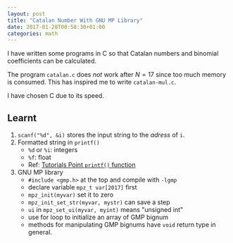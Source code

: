 ```yaml
---
layout: post
title: "Catalan Number With GNU MP Library"
date: 2017-01-28T00:58:30+01:00
categories: math
---
```


I have written some programs in C so that Catalan numbers and binomial
coefficients can be calculated.

<script
src="https://gist.github.com/VincentTam/985de63d527e04301da01d2b10c0b228.js"></script>

The program `catalan.c` does *not* work after $N = 17$ since too much
memory is consumed.  This has inspired me to write `catalan-mul.c`.

I have chosen C due to its speed.

Learnt
---

1. `scanf("%d", &i)` stores the input string to the *adress* of `i`.
2. Formatted string in `printf()`
    - `%d` or `%i`: integers
    - `%f`: float
    - Ref: [Tutorials Point `printf()` function][tut-pt]
3. GNU MP library
    - `#include <gmp.h>` at the top and compile with `-lgmp`
    - declare variable `mpz_t var[2017]` first
    - `mpz_init(myvar)` set it to zero
    - `mpz_init_set_str(myvar, mystr)` can save a step
    - `ui` in `mpz_set_ui(myvar, myint)` means "unsigned int"
    - use for loop to initialize an array of GMP bignum
    - methods for manipulating GMP bignums have `void` return type in
        general.

[tut-pt]: https://www.tutorialspoint.com/c_standard_library/c_function_printf.htm
